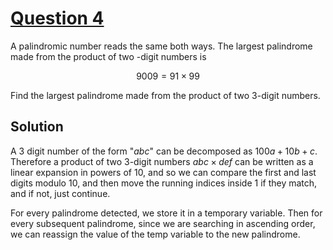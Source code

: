 # [Question 4](https://projecteuler.net/problem=4)
A palindromic number reads the same both ways. The largest palindrome made from the product of two -digit numbers is

$$9009 = 91 \times 99$$

Find the largest palindrome made from the product of two $3$-digit numbers.

## Solution

A 3 digit number of the form "$abc$" can be decomposed as $100a + 10b + c$. Therefore a product of two $3$-digit numbers $abc \times def$ can be written as a linear expansion in powers of $10$, and so we can compare the first and last digits modulo $10$, and then move the running indices inside 1 if they match, and if not, just continue.

For every palindrome detected, we store it in a temporary variable. Then for every subsequent palindrome, since we are searching in ascending order, we can reassign the value of the temp variable to the new palindrome.